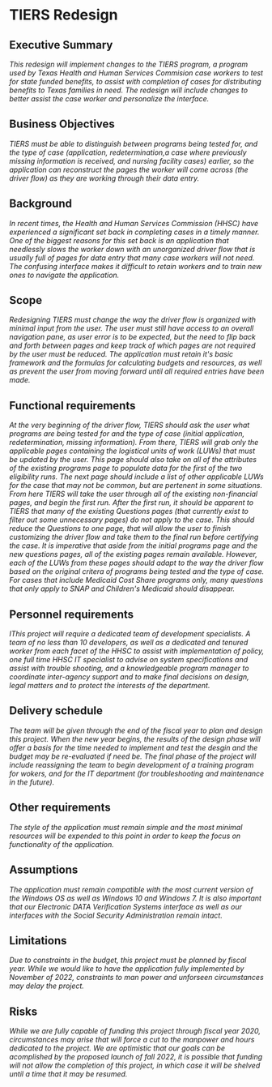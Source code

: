 # TIERS Redesign

## Executive Summary

*This redesign will implement changes to the TIERS program, a program used by Texas Health and Human Services Commision case workers to test for state funded benefits, to assist with completion of cases for distributing benefits to Texas families in need. The redesign will include changes to better assist the case worker and personalize the interface.*

## Business Objectives

*TIERS must be able to distinguish between programs being tested for, and the type of case (application, redetermination,a case where previously missing information is received, and nursing facility cases) earlier, so the application can reconstruct the pages the worker will come across (the driver flow) as they are working through their data entry.*

## Background

*In recent times, the Health and Human Services Commission (HHSC) have experienced a significant set back in completing cases in a timely manner. One of the biggest reasons for this set back is an application that needlessly slows the worker down with an unorganized driver flow that is usually full of pages for data entry that many case workers will not need. The confusing interface makes it difficult to retain workers and to train new ones to navigate the application.*

## Scope

*Redesigning TIERS must change the way the driver flow is organized with minimal input from the user. The user must still have access to an overall navigation pane, as user error is to be expected, but the need to flip back and forth between pages and keep track of which pages are not required by the user must be reduced. The application must retain it's basic framework and the formulas for calculating budgets and resources, as well as prevent the user from moving forward until all required entries have been made.*

## Functional requirements

*At the very beginning of the driver flow, TIERS should ask the user what programs are being tested for and the type of case (initial application, redetermination, missing information). From there, TIERS will grab only the applicable pages containing the logistical units of work (LUWs) that must be updated by the user. This page should also take on all of the attributes of the existing programs page to populate data for the first of the two eligibility runs. The next page should include a list of other applicable LUWs for the case that may not be common, but are pertenent in some situations. From here TIERS will take the user through all of the existing non-financial pages, and begin the first run. After the first run, it should be apparent to TIERS that many of the existing Questions pages (that currently exist to filter out some unnecessary pages) do not apply to the case. This should reduce the Questions to one page, that will allow the user to finish customizing the driver flow and take them to the final run before certifying the case. It is imperative that aside from the initial programs page and the new questions pages, all of the existing pages remain available. However, each of the LUWs from these pages should adapt to the way the driver flow based on the original critera of programs being tested and the type of case. For cases that include Medicaid Cost Share programs only, many questions that only apply to SNAP and Children's Medicaid should disappear.*


## Personnel requirements

*IThis project will require a dedicated team of development specialists. A team of no less than 10 developers, as well as a dedicated and tenured worker from each facet of the HHSC to assist with implementation of policy, one full time HHSC IT specialist to advise on system specifications and assist with trouble shooting, and a knowledgeable program manager to coordinate inter-agency support and to make final decisions on design, legal matters and to protect the interests of the department.*

## Delivery schedule

*The team will be given through the end of the fiscal year to plan and design this project. When the new year begins, the results of the design phase will offer a basis for the time needed to implement and test the desgin and the budget may be re-evaluated if need be. The final phase of the project will include reassigning the team to begin development of a training program for wokers, and for the IT department (for troubleshooting and maintenance in the future).*

## Other requirements

*The style of the application must remain simple and the most minimal resources will be expended to this point in order to keep the focus on functionality of the application.*

## Assumptions

*The application must remain compatible with the most current version of the Windows OS as well as Windows 10 and Windows 7. It is also important that our Electronic DATA Verification Systems interface as well as our interfaces with the Social Security Administration remain intact.*

## Limitations

*Due to constraints in the budget, this project must be planned by fiscal year. While we would like to have the application fully implemented by November of 2022, constraints to man power and unforseen circumstances may delay the project.*

## Risks

*While we are fully capable of funding this project through fiscal year 2020, circumstances may arise that will force a cut to the manpower and hours dedicated to the project. We are optimistic that our goals can be acomplished by the proposed launch of fall 2022, it is possible that funding will not allow the completion of this project, in which case it will be shelved until a time that it may be resumed.*
